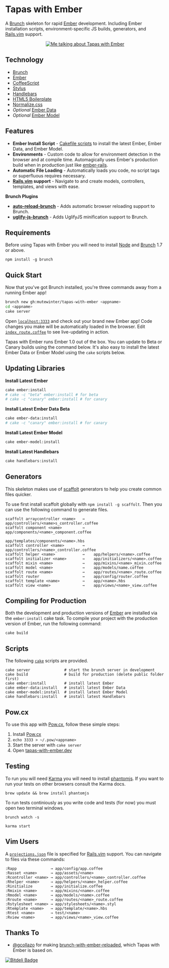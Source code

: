 # Tapas with Ember

A [Brunch][] skeleton for rapid [Ember][] development. Including Ember
installation scripts, environment-specific JS builds, generators, and
[Rails.vim][] support.

<p align="center">
  <a href="http://www.youtube.com/watch?v=BP7lTpNfkyU">
    <img src="http://i.imgur.com/KxXQFtp.png"
    alt="Me talking about Tapas with Ember">
  </a>
</p>

## Technology

* [Brunch][]
* [Ember][]
* [CoffeeScript][]
* [Stylus][]
* [Handlebars](http://handlebarsjs.com)
* [HTML5 Boilerplate](http://html5boilerplate.com)
* [Normalize.css](http://necolas.github.io/normalize.css/)
* _Optional_ [Ember Data][]
* _Optional_ [Ember Model][]

## Features

* **Ember Install Script** - [Cakefile scripts](Cakefile) to install the latest
  Ember, Ember Data, and Ember Model.
* **Environments** - Custom code to allow for environment detection
  in the browser and at compile time. Automagically uses Ember's production
  build when in production just like [ember-rails][].
* **Automatic File Loading** - Automatically loads you code, no script tags or
  superfluous requires necessary.
* **[Rails.vim][] support** - Navigate to and create models, controllers,
  templates, and views with ease.

**Brunch Plugins**

* **[auto-reload-brunch][]** - Adds automatic browser reloading support to
  Brunch.
* **[uglify-js-brunch][]** - Adds UglifyJS minification support to Brunch.

## Requirements

Before using Tapas with Ember you will need to install [Node][] and
[Brunch][] 1.7 or above.

```
npm install -g brunch
```

## Quick Start

Now that you've got Brunch installed, you're three commands away from a running
Ember app!

```bash
brunch new gh:mutewinter/tapas-with-ember <appname>
cd <appname>
cake server
```

Open [`localhost:3333`](http://localhost:3333) and check out your brand new
Ember app! Code changes you make will be automatically loaded in the browser.
Edit [`index_route.coffee`](app/routes/index_route.coffee) to see live-updating
in action.

Tapas with Ember runs Ember 1.0 out of the box. You can update to Beta or
Canary builds using the command below. It's also easy to install the latest
Ember Data or Ember Model using the `cake` scripts below.

## Updating Libraries

**Install Latest Ember**

```bash
cake ember:install
# cake -c "beta" ember:install # for beta
# cake -c "canary" ember:install # for canary
```

**Install Latest Ember Data Beta**

```bash
cake ember-data:install
# cake -c "canary" ember:install # for canary
```

**Install Latest Ember Model**

```bash
cake ember-model:install
```

**Install Latest Handlebars**

```bash
cake handlebars:install
```

## Generators

This skeleton makes use of [scaffolt][] generators to help you create common
files quicker.

To use first install scaffolt globally with `npm install -g scaffolt`. Then you
can use the following command to generate files.

```
scaffolt arraycontroller <name>   →    app/controllers/<name>s_controller.coffee
scaffolt component <name>         →    app/components/<name>_component.coffee
                                       app/templates/components/<name>.hbs
scaffolt controller <name>        →    app/controllers/<name>_controller.coffee
scaffolt helper <name>            →    app/helpers/<name>.coffee
scaffolt initializer <name>       →    app/initializers/<name>.coffee
scaffolt mixin <name>             →    app/mixins/<name>_mixin.coffee
scaffolt model <name>             →    app/models/name.coffee
scaffolt route <name>             →    app/routes/<name>_route.coffee
scaffolt router                   →    app/config/router.coffee
scaffolt template <name>          →    app/<name>.hbs
scaffolt view <name>              →    app/views/<name>_view.coffee
```

## Compiling for Production

Both the development and production versions of [Ember][] are installed via
the `ember:install` cake task. To compile your project with the production
version of Ember, run the following command:

`cake build`

## Scripts

The following [`cake`](/Cakefile) scripts are provided.

```
cake server               # start the brunch server in development
cake build                # build for production (delete public folder first)
cake ember:install        # install latest Ember
cake ember-data:install   # install latest Ember Data
cake ember-model:install  # install latest Ember Model
cake handlebars:install   # install latest Handlebars
```

## Pow.cx

To use this app with [Pow.cx](http://pow.cx/), follow these simple steps:

1. Install [Pow.cx](http://pow.cx/)
1. `echo 3333 > ~/.pow/<appname>`
1. Start the server with `cake server`
1. Open [tapas-with-ember.dev](http://<app-name>.dev)


## Testing

To run you will need [Karma](https://github.com/karma-runner) you will need to
install [phantomjs](https://github.com/ariya/phantomjs). If you want to run
your tests on other browsers consult the Karma docs.

```
brew update && brew install phantomjs
```

To run tests continiously as you write code and tests (for now) you must open
two terminal windows.

```
brunch watch -s
```

```
karma start
```

## Vim Users

A [`projections.json`](/config/projections.json) file is specified for
[Rails.vim][] support. You can navigate to files via these commands:

```
:Rapp               → app/config/app.coffee
:Rasset <name>      → app/assets/<name>
:Rcontroller <name> → app/controllers/<name>_controller.coffee
:Rhelper <name>     → app/helpers/<name>_helper.coffee
:Rinitialize        → app/initialize.coffee
:Rmixin <name>      → app/mixins/<name>.coffee
:Rmodel <name>      → app/models/<name>.coffee
:Rroute <name>      → app/routes/<name>_route.coffee
:Rstylesheet <name> → app/stylesheets/<name>.styl
:Rtemplate <name>   → app/template/<name>.hbs
:Rtest <name>       → test/<name>
:Rview <name>       → app/views/<name>_view.coffee
```

## Thanks To

* [@gcollazo](https://github.com/gcollazo) for making
  [brunch-with-ember-reloaded][], which Tapas with Ember is based on.

[![Bitdeli Badge](https://d2weczhvl823v0.cloudfront.net/mutewinter/tapas-with-ember/trend.png)](https://bitdeli.com/free "Bitdeli Badge")

[brunch-with-ember-reloaded]: https://github.com/gcollazo/brunch-with-ember-reloaded
[Stylus]: http://learnboost.github.io/stylus/
[CoffeeScript]: http://coffeescript.org/
[auto-reload-brunch]: https://github.com/brunch/auto-reload-brunch
[Brunch]: http://brunch.io
[Ember]: http://emberjs.com
[uglify-js-brunch]: https://github.com/brunch/uglify-js-brunch
[Rails.vim]: https://github.com/tpope/vim-rails
[Node]: http://nodejs.org/
[ember-rails]: https://github.com/emberjs/ember-rails
[Ember Data]: https://github.com/emberjs/data
[Ember Model]: https://github.com/ebryn/ember-model
[scaffolt]: https://github.com/paulmillr/scaffolt
